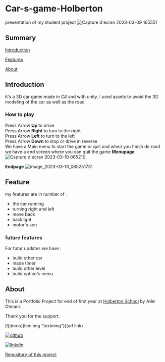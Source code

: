 # Car-s-game-Holberton
presentation of my student project
![Capture d'écran 2023-03-09 165551](https://user-images.githubusercontent.com/105648440/224080128-838ae6b1-c0b8-4a0a-b0a9-7ee8bdccfc1d.png)
## Summary
[Introduction](#Introduction)

[Features](#Features)

[About](#About)
## Introduction
it's a 3D car game made in C# and with unity. I used assets to avoid the 3D modeling of the car as well as the road
### How to play
Press Arrow **Up** to drive
</br>
Press Arrow **Right** to turn to the right
</br>
Press Arrow **Left** to turn to the left
</br>
Press Arrow **Down** to stop or drive in reverse
</br>
We have a Main menu to start the game or quit and when you finish de road we have a end screen where you can quit the game 
**Menupage**
![Capture d'écran 2023-03-10 065210](https://user-images.githubusercontent.com/105648440/224234680-1ba3226e-89f0-4346-9de0-218aaef50bfa.png)

**Endpage**
![image_2023-03-10_065251731](https://user-images.githubusercontent.com/105648440/224234646-c6bdf56a-0ca0-4dc8-aabb-fb132085e9f8.png)


## Feature
my features are in number of :
  - the car running 
  - turning right and left
  - move back
  - backlignt
  - motor's son


### future features
For futur updates we have :
  - build other car 
  - made timer 
  - build other level
  - build option's menu

## About
This is a Portfolio Project for end of first year at [Holberton School](https://www.holbertonschool.fr/) by Adel Otmani.

Thank you for the support.

[![demo](lien img "texteimg")](url link)

[![github]([https://user-images.githubusercontent.com/105648440/224240475-e874f4ef-0735-4a83-a672-55dfce87b2fc.png "texteimg")](https://github.com/AdelOtmani)

[![linkdin](https://user-images.githubusercontent.com/105648440/224242197-62dd9a53-592a-41e9-ad8c-6907e48cf907.png "gggggggg")](https://www.linkedin.com/in/adel-otmani-1592a8244/)

[Repository of this project](https://github.com/AdelOtmani/Car-s-game-Holberton)

